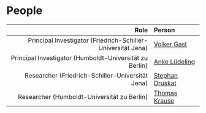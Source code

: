# People

|                                                         Role | Person                                                                                                                 |
|-------------------------------------------------------------:|:-----------------------------------------------------------------------------------------------------------------------|
| Principal Investigator (Friedrich-Schiller-Universität Jena) | [Volker Gast](http://www.personal.uni-jena.de/~mu65qev/)                                                               |
|      Principal Investigator (Humboldt-Universität zu Berlin) | [Anke Lüdeling](https://www.linguistik.hu-berlin.de/de/institut/professuren/korpuslinguistik/mitarbeiter-innen/anke)   |
|             Researcher (Friedrich-Schiller-Universität Jena) | [Stephan Druskat](https://sdruskat.net)                                                                                |
|                  Researcher (Humboldt-Universität zu Berlin) | [Thomas Krause](https://www.linguistik.hu-berlin.de/de/institut/professuren/korpuslinguistik/mitarbeiter-innen/thomas) |